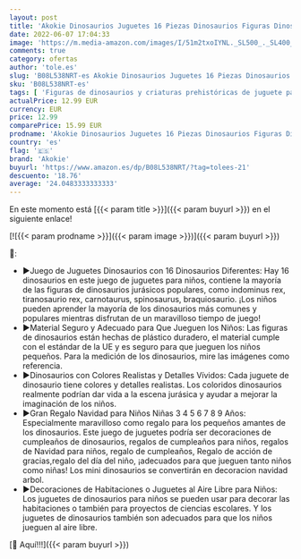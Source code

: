 ```yaml
---
layout: post
title: 'Akokie Dinosaurios Juguetes 16 Piezas Dinosaurios Figuras Dinosaurio Juegos Educativos Niños 3 4 5 6 7 Años Cumpleaños Navidad Regalos para Niños Juguetes Niñas Niños 3 4 5 6 7 8 9 Años'
date: 2022-06-07 17:04:33
image: 'https://m.media-amazon.com/images/I/51m2txoIYNL._SL500_._SL400_.jpg'
comments: true
category: ofertas
author: 'tole.es'
slug: 'B08L538NRT-es Akokie Dinosaurios Juguetes 16 Piezas Dinosaurios Figuras...'
sku: 'B08L538NRT-es'
tags: [ 'Figuras de dinosaurios y criaturas prehistóricas de juguete para niños','Juguetes','Juguetes y juegos','Muñecos y figuras','akokie','navidad','🇪🇸', ]
actualPrice: 12.99 EUR
currency: EUR
price: 12.99
comparePrice: 15.99 EUR
prodname: 'Akokie Dinosaurios Juguetes 16 Piezas Dinosaurios Figuras Dinosaurio Juegos Educativos Niños 3 4 5 6 7 Años Cumpleaños Navidad Regalos para Niños Juguetes Niñas Niños 3 4 5 6 7 8 9 Años'
country: 'es'
flag: '🇪🇸'
brand: 'Akokie'
buyurl: 'https://www.amazon.es/dp/B08L538NRT/?tag=tolees-21'
descuento: '18.76'
average: '24.0483333333333'
---
```


En este momento está [{{< param title >}}]({{< param buyurl >}}) en el siguiente enlace!

[![{{< param prodname >}}]({{< param image >}})]({{< param buyurl >}})

🔎:

- ▶Juego de Juguetes Dinosaurios con 16 Dinosaurios Diferentes: Hay 16 dinosaurios en este juego de juguetes para niños, contiene la mayoría de las figuras de dinosaurios jurásicos populares, como indominus rex, tiranosaurio rex, carnotaurus, spinosaurus, braquiosaurio. ¡Los niños pueden aprender la mayoría de los dinosaurios más comunes y populares mientras disfrutan de un maravilloso tiempo de juego!
- ▶Material Seguro y Adecuado para Que Jueguen los Niños: Las figuras de dinosaurios están hechas de plástico duradero, el material cumple con el estándar de la UE y es seguro para que jueguen los niños pequeños. Para la medición de los dinosaurios, mire las imágenes como referencia.
- ▶Dinosaurios con Colores Realistas y Detalles Vívidos: Cada juguete de dinosaurio tiene colores y detalles realistas. Los coloridos dinosaurios realmente podrían dar vida a la escena jurásica y ayudar a mejorar la imaginación de los niños.
- ▶Gran Regalo Navidad para Niños Niñas 3 4 5 6 7 8 9 Años: Especialmente maravilloso como regalo para los pequeños amantes de los dinosaurios. Este juego de juguetes podría ser decoraciones de cumpleaños de dinosaurios, regalos de cumpleaños para niños, regalos de Navidad para niños, regalo de cumpleaños, Regalo de acción de gracias,regalo del día del niño, ¡adecuados para que jueguen tanto niños como niñas! Los mini dinosaurios se convertirán en decoracion navidad arbol.
- ▶Decoraciones de Habitaciones o Juguetes al Aire Libre para Niños: Los juguetes de dinosaurios para niños se pueden usar para decorar las habitaciones o también para proyectos de ciencias escolares. Y los juguetes de dinosaurios también son adecuados para que los niños jueguen al aire libre.

[🛒 Aquí!!!]({{< param buyurl >}})
